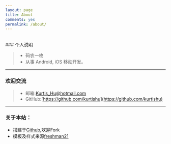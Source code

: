 ```yaml
---
layout: page
title: About
comments: yes
permalink: /about/
---
```


<br/>
###  个人说明  

>  * 码农一枚  
>  * 从事 Android, iOS 移动开发。  

---

###  欢迎交流   

>  * 邮箱:Kurtis_Hu@hotmail.com    
>  * GitHub:[https://github.com/kurtishu](https://github.com/kurtishu)  

---

###  关于本站：  

* 搭建于[Github](https://github.com/kurtishu/KurtisHu.github.io),欢迎Fork  
* 模板及样式来源[freshman21](https://github.com/yulijia/freshman21/)   

<br/>